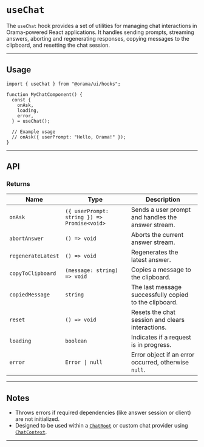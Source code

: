 # `useChat`

The `useChat` hook provides a set of utilities for managing chat interactions in Orama-powered React applications. It handles sending prompts, streaming answers, aborting and regenerating responses, copying messages to the clipboard, and resetting the chat session.

---

## Usage

```tsx
import { useChat } from "@orama/ui/hooks";

function MyChatComponent() {
  const {
    onAsk,
    loading,
    error,
  } = useChat();

  // Example usage
  // onAsk({ userPrompt: "Hello, Orama!" });
}
```

---

## API

### Returns

| Name              | Type                                      | Description                                                                                 |
|-------------------|-------------------------------------------|---------------------------------------------------------------------------------------------|
| `onAsk`           | `({ userPrompt: string }) => Promise<void>`| Sends a user prompt and handles the answer stream.                                          |
| `abortAnswer`     | `() => void`                              | Aborts the current answer stream.                                                           |
| `regenerateLatest`| `() => void`                              | Regenerates the latest answer.                                                              |
| `copyToClipboard` | `(message: string) => void`               | Copies a message to the clipboard.                                                          |
| `copiedMessage`   | `string`                                  | The last message successfully copied to the clipboard.                                      |
| `reset`           | `() => void`                              | Resets the chat session and clears interactions.                                            |
| `loading`         | `boolean`                                 | Indicates if a request is in progress.                                                      |
| `error`           | `Error \| null`                           | Error object if an error occurred, otherwise `null`.                                        |

---

## Notes

- Throws errors if required dependencies (like answer session or client) are not initialized.
- Designed to be used within a [`ChatRoot`](../components/ChatRoot.md) or custom chat provider using [`ChatContext`](../context/ChatContext.md).

---